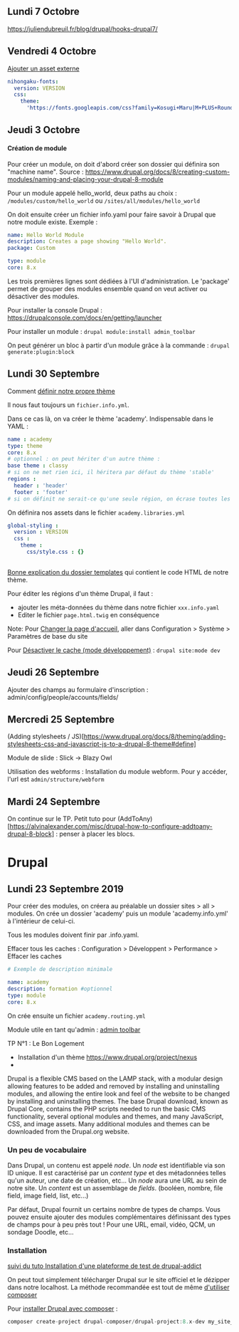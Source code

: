 ## Lundi 7 Octobre

https://juliendubreuil.fr/blog/drupal/hooks-drupal7/

## Vendredi 4 Octobre

[Ajouter un asset externe]()

```yaml
nihongaku-fonts:
  version: VERSION
  css:
    theme:
      'https://fonts.googleapis.com/css?family=Kosugi+Maru|M+PLUS+Rounded+1c|Montserrat|Open+Sans|Roboto&display=swap': { type: external, minified: true }
```

## Jeudi 3 Octobre

#### Création de module

Pour créer un module, on doit d'abord créer son dossier qui définira son "machine name".
Source : https://www.drupal.org/docs/8/creating-custom-modules/naming-and-placing-your-drupal-8-module

Pour un module appelé hello_world, deux paths au choix :
`/modules/custom/hello_world`
ou
`/sites/all/modules/hello_world`

On doit ensuite créer un fichier info.yaml pour faire savoir à Drupal que notre module existe. Exemple :

```yaml
name: Hello World Module
description: Creates a page showing "Hello World".
package: Custom

type: module
core: 8.x
```

Les trois premières lignes sont dédiées à l'UI d'administration. Le 'package' permet de grouper des modules ensemble quand on veut activer ou désactiver des modules.

Pour installer la console Drupal :
https://drupalconsole.com/docs/en/getting/launcher

Pour installer un module :
`drupal module:install admin_toolbar`

On peut générer un bloc à partir d'un module grâce à la commande :
`drupal generate:plugin:block`

## Lundi 30 Septembre

Comment [définir notre propre thème](https://www.drupal.org/docs/8/theming-drupal-8/defining-a-theme-with-an-infoyml-file)

Il nous faut toujours un `fichier.info.yml`.

Dans ce cas là, on va créer le thème 'academy'.
Indispensable dans le YAML :

```yaml
name : academy
type: theme
core: 8.x
# optionnel : on peut hériter d'un autre thème :
base theme : classy
# si on ne met rien ici, il héritera par défaut du thème 'stable'
regions :
  header : 'header'
  footer : 'footer'
# si on définit ne serait-ce qu'une seule région, on écrase toutes les régions du thème dont on a hérité.
```

On définira nos assets dans le fichier `academy.libraries.yml`

```yaml
global-styling : 
  version : VERSION
  css :
    theme :
      css/style.css : {}
  
```

[Bonne explication du dossier templates](https://www.itss.paris/blog/developper-un-theme-sur-drupal-8) qui contient le code HTML de notre thème.

Pour éditer les régions d'un thème Drupal, il faut :
* ajouter les méta-données du thème dans notre fichier `xxx.info.yaml`
* Editer le fichier `page.html.twig` en conséquence

Note: Pour [Changer la page d'accueil](quiver:///notes/B829D7E2-F0A2-4CD6-A0E0-89ACA591FDDD), aller dans Configuration > Système > Paramètres de base du site

Pour [Désactiver le cache (mode développement)](quiver:///notes/0A65653D-0064-4F61-808A-CEB90A9F6E06) : `drupal site:mode dev`



## Jeudi 26 Septembre

Ajouter des champs au formulaire d'inscription :
admin/config/people/accounts/fields/

## Mercredi 25 Septembre

(Adding stylesheets / JS)[https://www.drupal.org/docs/8/theming/adding-stylesheets-css-and-javascript-js-to-a-drupal-8-theme#define]

Module de slide : Slick -> Blazy
Owl

Utilisation des webforms :
Installation du module webform. Pour y accéder, l'url est `admin/structure/webform`

## Mardi 24 Septembre

On continue sur le TP.
Petit tuto pour (AddToAny)[https://alvinalexander.com/misc/drupal-how-to-configure-addtoany-drupal-8-block] : penser à placer les blocs.

# Drupal 

## Lundi 23 Septembre 2019

Pour créer des modules, on créera au préalable un dossier sites > all > modules.
On crée un dossier 'academy' puis un module 'academy.info.yml' à l'intérieur de celui-ci.

Tous les modules doivent finir par .info.yaml.

Effacer tous les caches :
Configuration > Développent > Performance > Effacer les caches

```yaml
# Exemple de description minimale

name: academy
description: formation #optionnel
type: module
core: 8.x
```

On crée ensuite un fichier `academy.routing.yml`



Module utile en tant qu'admin :
[admin toolbar](https://www.drupal.org/project/admin_toolbar)

TP N°1 : Le Bon Logement

* Installation d'un thème https://www.drupal.org/project/nexus
* 







Drupal is a flexible CMS based on the LAMP stack, with a modular design allowing features to be added and removed by installing and uninstalling modules, and allowing the entire look and feel of the website to be changed by installing and uninstalling themes. The base Drupal download, known as Drupal Core, contains the PHP scripts needed to run the basic CMS functionality, several optional modules and themes, and many JavaScript, CSS, and image assets. Many additional modules and themes can be downloaded from the Drupal.org website.

### Un peu de vocabulaire

Dans Drupal, un contenu est appelé _node_. Un _node_ est identifiable via son ID unique. Il est caractérisé par un _content type_ et des métadonnées telles qu'un auteur, une date de création, etc...
Un _node_ aura une URL au sein de notre site. 
Un _content_ est un assemblage de _fields_. (booléen, nombre, file field, image field, list, etc...)

Par défaut, Drupal fournit un certains nombre de types de champs. Vous pouvez ensuite ajouter des modules complémentaires définissant des types de champs pour à peu près tout ! Pour une URL, email, vidéo, QCM, un sondage Doodle, etc...



### Installation
[suivi du tuto Installation d'une plateforme de test de drupal-addict](https://drupal-addict.com/installation-d-une-plateforme-de-test)

On peut tout simplement télécharger Drupal sur le site officiel et le dézipper dans notre localhost.
La méthode recommandée est tout de même [d'utiliser composer](https://www.drupal.org/docs/8/install/step-1-get-the-code)

Pour [installer Drupal avec composer](https://www.drupal.org/docs/develop/using-composer/using-composer-to-install-drupal-and-manage-dependencies) :

```js
composer create-project drupal-composer/drupal-project:8.x-dev my_site_name_dir --no-interaction
```

